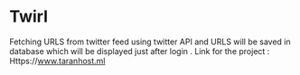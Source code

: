 # Twirl
Fetching URLS from twitter feed using twitter API and URLS will be saved in database which will be displayed just after login .
Link for the project : Https://www.taranhost.ml
